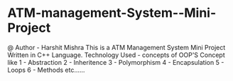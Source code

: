 # ATM-management-System--Mini-Project
@ Author - Harshit Mishra
This is a ATM Management System Mini Project Written in C++ Language.
Technology Used -  concepts of OOP'S Concept like
1 - Abstraction 
2 - Inheritence
3 - Polymorphism
4 - Encapsulation
5 - Loops 
6 - Methods
etc......
